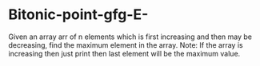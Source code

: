 # Bitonic-point-gfg-E-
Given an array arr of n elements which is first increasing and then may be decreasing, find the maximum element in the array. Note: If the array is increasing then just print then last element will be the maximum value.
